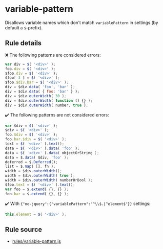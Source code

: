 # variable-pattern

Disallows variable names which don't match `variablePattern` in settings (by default a `$`-prefix).

## Rule details

❌ The following patterns are considered errors:
```js
var div = $( '<div>' );
foo.div = $( '<div>' );
$foo.div = $( '<div>' );
$foo[ 3 ] = $( '<div>' );
$foo.$div.bar = $( '<div>' );
div = $div.data( 'foo', 'bar' );
div = $div.data( { foo: 'bar' } );
div = $div.outerWidth( 30 );
div = $div.outerWidth( function () {} );
div = $div.outerWidth( number, true );
```

✔️ The following patterns are not considered errors:
```js
var $div = $( '<div>' );
$div = $( '<div>' );
foo.$div = $( '<div>' );
foo.bar.$div = $( '<div>' );
text = $( '<div>' ).text();
data = $( '<div>' ).data( 'foo' );
data = $( '<div>' ).data( objectOrString );
data = $.data( $div, 'foo' );
deferred = $.Deferred();
list = $.map( [], fn );
width = $div.outerWidth();
width = $div.outerWidth( true );
width = $div.outerWidth( numberOrBool );
$foo.text = $( '<div>' ).text();
var foo = $.extend( {}, {} );
foo.bar = $.extend( {}, {} );
```
✔️ With `{"no-jquery":{"variablePattern":"^\\$.|^element$"}}` settings:
```js
this.element = $( '<div>' );
```
## Rule source

* [rules/variable-pattern.js](../rules/variable-pattern.js)
